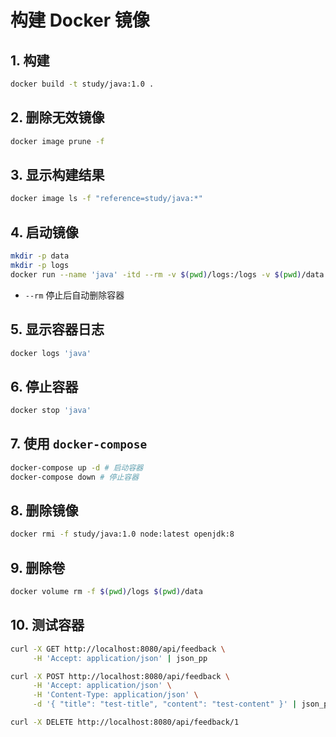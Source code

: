 # 构建 Docker 镜像

## 1. 构建

```bash
docker build -t study/java:1.0 .
```

## 2. 删除无效镜像

```bash
docker image prune -f
```

## 3. 显示构建结果

```bash
docker image ls -f "reference=study/java:*"
```

## 4. 启动镜像

```bash
mkdir -p data
mkdir -p logs
docker run --name 'java' -itd --rm -v $(pwd)/logs:/logs -v $(pwd)/data:/data -p 8080:8080 study/java:1.0
```

- `--rm` 停止后自动删除容器

## 5. 显示容器日志

```bash
docker logs 'java'
```

## 6. 停止容器

```bash
docker stop 'java'
```

## 7. 使用 `docker-compose`

```bash
docker-compose up -d # 启动容器
docker-compose down # 停止容器
```

## 8. 删除镜像

```bash
docker rmi -f study/java:1.0 node:latest openjdk:8
```

## 9. 删除卷

```bash
docker volume rm -f $(pwd)/logs $(pwd)/data
```

## 10. 测试容器

```bash
curl -X GET http://localhost:8080/api/feedback \
     -H 'Accept: application/json' | json_pp
```

```bash
curl -X POST http://localhost:8080/api/feedback \
     -H 'Accept: application/json' \
     -H 'Content-Type: application/json' \
     -d '{ "title": "test-title", "content": "test-content" }' | json_pp
```

```bash
curl -X DELETE http://localhost:8080/api/feedback/1
```
